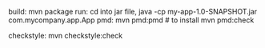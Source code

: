 build:
mvn package
run:
cd into jar file,
java -cp my-app-1.0-SNAPSHOT.jar com.mycompany.app.App
pmd:
mvn pmd:pmd # to install
mvn pmd:check

checkstyle:
mvn checkstyle:check
